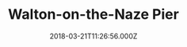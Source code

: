 ---
date: 2018-03-21T11:26:56.000Z
title: Walton-on-the-Naze Pier
latitude: 51.84659631744217
longitude: 1.2721866285776608
url: http://waltonpier.uk
category: checkin
---